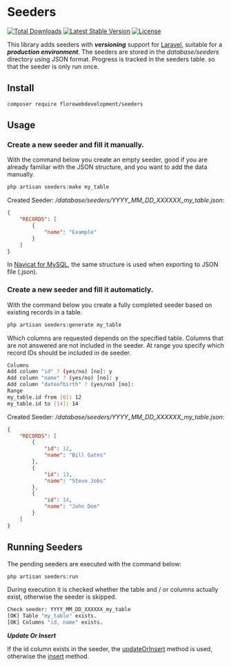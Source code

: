 # Seeders

<a href="https://packagist.org/packages/florowebdevelopment/seeders"><img src="https://poser.pugx.org/florowebdevelopment/seeders/d/total.svg" alt="Total Downloads"></a>
<a href="https://packagist.org/packages/florowebdevelopment/seeders"><img src="https://poser.pugx.org/florowebdevelopment/seeders/v/stable.svg" alt="Latest Stable Version"></a>
<a href="https://packagist.org/packages/florowebdevelopment/seeders"><img src="https://poser.pugx.org/florowebdevelopment/seeders/license.svg" alt="License"></a>

This library adds seeders with ***versioning*** support for [Laravel](https://laravel.com/), suitable for a ***production environment***.
The seeders are stored in the *database/seeders* directory using JSON format.
Progress is tracked in the seeders table. so that the seeder is only run once.

## Install

```
composer require florowebdevelopment/seeders
```

## Usage

### Create a new seeder and fill it manually.

With the command below you create an empty seeder, good if you are already familiar with the JSON structure, and you want to add the data manually.

```php
php artisan seeders:make my_table
```

Created Seeder: */database/seeders/YYYY_MM_DD_XXXXXX_my_table.json*:

```json
{
    "RECORDS": [
        {
            "name": "Example"
        }
    ]
}
```

In [Navicat for MySQL](https://www.navicat.com/en/products/navicat-for-mysql), the same structure is used when exporting to JSON file (.json).

### Create a new seeder and fill it automaticly.

With the command below you create a fully completed seeder based on existing records in a table.

```php
php artisan seeders:generate my_table
```

Which columns are requested depends on the specified table. Columns that are not answered are not included in the seeder. At range you specify which record IDs should be included in de seeder.

```bash
Columns
Add column "id" ? (yes/no) [no]: y
Add column "name" ? (yes/no) [no]: y
Add column "dateofbirth" ? (yes/no) [no]:
Range
my_table.id from [0]: 12
my_table.id to [14]: 14
```

Created Seeder: */database/seeders/YYYY_MM_DD_XXXXXX_my_table.json*:

```json
{
    "RECORDS": [
        {
            "id": 12,
            "name": "Bill Gates"
        },
        {
            "id": 13,
            "name": "Steve Jobs"
        },
        {
            "id": 14,
            "name": "John Doe"
        }
    ]
}
```

## Running Seeders

The pending seeders are executed with the command below:

```php
php artisan seeders:run
```

During execution it is checked whether the table and / or columns actually exist, otherwise the seeder is skipped.

```bash
Check seeder: YYYY_MM_DD_XXXXXX_my_table
[OK] Table "my_table" exists.
[OK] Columns "id, name" exists.
```

***Update Or Insert***

If the id column exists in the seeder, the [updateOrInsert](https://laravel.com/docs/8.x/queries#update-or-insert) method is used, otherwise the [insert](https://laravel.com/docs/8.x/queries#inserts) method.
